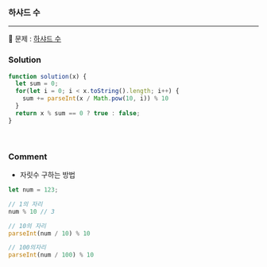### 하샤드 수

---

📕 문제 :
[하샤드 수](https://programmers.co.kr/learn/courses/30/lessons/12947)

### Solution

```javascript
function solution(x) {
  let sum = 0;
  for(let i = 0; i < x.toString().length; i++) {
    sum += parseInt(x / Math.pow(10, i)) % 10
  }
  return x % sum == 0 ? true : false;
}
```

<br />

### Comment
* 자릿수 구하는 방법
```javascript
let num = 123;

// 1의 자리
num % 10 // 3

// 10의 자리
parseInt(num / 10) % 10

// 100의자리
parseInt(num / 100) % 10
```